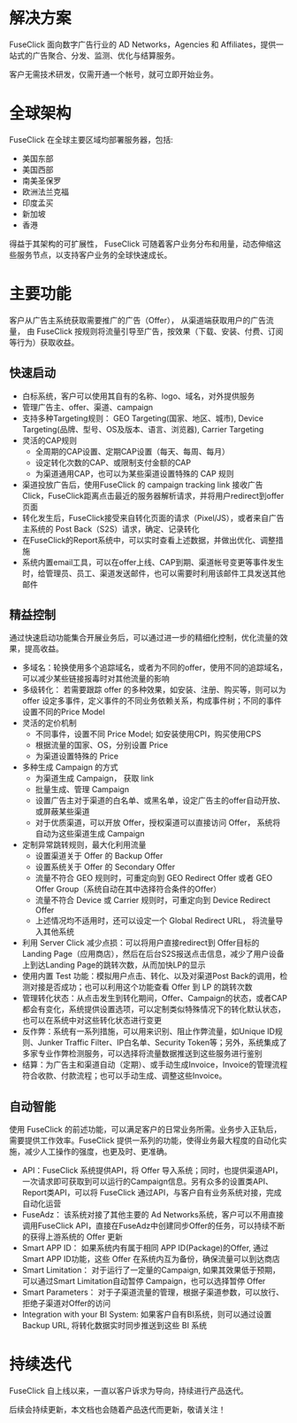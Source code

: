 # 解决方案
FuseClick 面向数字广告行业的 AD Networks，Agencies 和 Affiliates，提供一站式的广告聚合、分发、监测、优化与结算服务。

客户无需技术研发，仅需开通一个帐号，就可立即开始业务。

# 全球架构
FuseClick 在全球主要区域均部署服务器，包括:
* 美国东部
* 美国西部
* 南美圣保罗
* 欧洲法兰克福
* 印度孟买
* 新加坡
* 香港

得益于其架构的可扩展性， FuseClick 可随着客户业务分布和用量，动态伸缩这些服务节点，以支持客户业务的全球快速成长。

# 主要功能
客户从广告主系统获取需要推广的广告（Offer）， 从渠道端获取用户的广告流量， 由 FuseClick 按规则将流量引导至广告，按效果（下载、安装、付费、订阅等行为）获取收益。

## 快速启动
* 白标系统，客户可以使用其自有的名称、logo、域名，对外提供服务
* 管理广告主、offer、渠道、campaign
* 支持多种Targeting规则： GEO Targeting(国家、地区、城市), Device Targeting(品牌、型号、OS及版本、语言、浏览器), Carrier Targeting
* 灵活的CAP规则
    * 全周期的CAP设置、定期CAP设置（每天、每周、每月）
    * 设定转化次数的CAP、或限制支付金额的CAP
    * 为渠道通用CAP，也可以为某些渠道设置特殊的 CAP 规则 
* 渠道投放广告后，使用FuseClick 的 campaign tracking link 接收广告Click，FuseClick距离点击最近的服务器解析请求，并将用户redirect到offer页面
* 转化发生后，FuseClick接受来自转化页面的请求（Pixel/JS），或者来自广告主系统的 Post Back（S2S）请求，确定、记录转化
* 在FuseClick的Report系统中，可以实时查看上述数据，并做出优化、调整措施
* 系统内置email工具，可以在offer上线、CAP到期、渠道帐号变更等事件发生时，给管理员、员工、渠道发送邮件，也可以需要时利用该邮件工具发送其他邮件

## 精益控制
通过快速启动功能集合开展业务后，可以通过进一步的精细化控制，优化流量的效果，提高收益。
* 多域名：轮换使用多个追踪域名，或者为不同的offer，使用不同的追踪域名，可以减少某些链接报毒时对其他流量的影响
* 多级转化： 若需要跟踪 offer 的多种效果，如安装、注册、购买等，则可以为 offer 设定多事件，定义事件的不同业务依赖关系，构成事件树；不同的事件设置不同的Price Model
* 灵活的定价机制
    * 不同事件，设置不同 Price Model; 如安装使用CPI，购买使用CPS
    * 根据流量的国家、OS，分别设置 Price
    * 为渠道设置特殊的 Price
* 多种生成 Campaign 的方式
    * 为渠道生成 Campaign， 获取 link
    * 批量生成、管理 Campaign
    * 设置广告主对于渠道的白名单、或黑名单，设定广告主的offer自动开放、或屏蔽某些渠道
    * 对于优质渠道，可以开放 Offer，授权渠道可以直接访问 Offer， 系统将自动为这些渠道生成 Campaign
* 定制异常跳转规则，最大化利用流量
    * 设置渠道关于 Offer 的 Backup Offer
    * 设置系统关于 Offer 的 Secondary Offer
    * 流量不符合 GEO 规则时，可重定向到 GEO Redirect Offer 或者 GEO Offer Group（系统自动在其中选择符合条件的Offer）
    * 流量不符合 Device 或 Carrier 规则时，可重定向到 Device Redirect Offer
    * 上述情况均不适用时，还可以设定一个 Global Redirect URL， 将流量导入其他系统
* 利用 Server Click 减少点损：可以将用户直接redirect到 Offer目标的 Landing Page（应用商店），然后在后台S2S报送点击信息，减少了用户设备上到达Landing Page的跳转次数，从而加快LP的显示
* 使用内置 Test 功能：模拟用户点击、转化、以及对渠道Post Back的调用，检测对接是否成功；也可以利用这个功能查看 Offer 到 LP 的跳转次数
* 管理转化状态：从点击发生到转化期间，Offer、Campaign的状态，或者CAP都会有变化，系统提供设置选项，可以定制类似特殊情况下的转化默认状态，也可以在系统中对这些转化状态进行变更
* 反作弊：系统有一系列措施，可以用来识别、阻止作弊流量，如Unique ID规则、Junker Traffic Filter、IP白名单、Security Token等；另外，系统集成了多家专业作弊检测服务，可以选择将流量数据推送到这些服务进行鉴别
* 结算：为广告主和渠道自动（定期）、或手动生成Invoice，Invoice的管理流程符合收款、付款流程；也可以手动生成、调整这些Invoice。

## 自动智能
使用 FuseClick 的前述功能，可以满足客户的日常业务所需。业务步入正轨后，需要提供工作效率。FuseClick 提供一系列的功能，使得业务最大程度的自动化实施，减少人工操作的强度，也更及时、更准确。
* API：FuseClick 系统提供API，将 Offer 导入系统；同时，也提供渠道API，一次请求即可获取到可以运行的Campaign信息。另有众多的设置类API、Report类API，可以将 FuseClick 通过API，与客户自有业务系统对接，完成自动化运营
* FuseAdz： 该系统对接了其他主要的 Ad Networks系统，客户可以不用直接调用FuseClick API，直接在FuseAdz中创建同步Offer的任务，可以持续不断的获得上游系统的 Offer 更新
* Smart APP ID： 如果系统内有属于相同 APP ID(Package)的Offer, 通过Smart APP ID功能，这些 Offer 在系统内互为备份，确保流量可以到达商店
* Smart Limitation： 对于运行了一定量的Campaign, 如果其效果低于预期，可以通过Smart Limitation自动暂停 Campaign，也可以选择暂停 Offer
* Smart Parameters： 对于子渠道流量的管理，根据子渠道参数，可以放行、拒绝子渠道对Offer的访问
* Integration with your BI System: 如果客户自有BI系统，则可以通过设置 Backup URL, 将转化数据实时同步推送到这些 BI 系统

# 持续迭代
FuseClick 自上线以来，一直以客户诉求为导向，持续进行产品迭代。

后续会持续更新，本文档也会随着产品迭代而更新，敬请关注！
